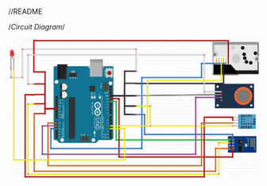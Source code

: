 //README

/*Circuit Diagram*/

![alt tag](https://github.com/psm9733/Arduino/blob/master/ThingSpeak_Esp8266/UNO_circuit%20diagram.jpg)

